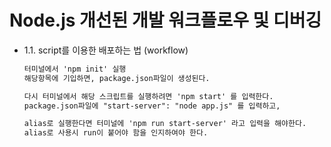 # Node.js 개선된 개발 워크플로우 및 디버깅

- 1.1. script를 이용한 배포하는 법 (workflow)
   ```markdown
   터미널에서 'npm init' 실행
   해당항목에 기입하면, package.json파일이 생성된다.

   다시 터미널에서 해당 스크립트를 실행하려면 'npm start' 를 입력한다.
   package.json파일에 "start-server": "node app.js" 를 입력하고, 

   alias로 실행한다면 터미널에 'npm run start-server' 라고 입력을 해야한다.
   alias로 사용시 run이 붙어야 함을 인지하여야 한다. 

   ```


   